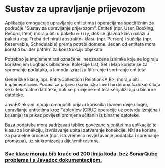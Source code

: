 # Sustav za upravljanje prijevozom
Aplikacija omogućuje upravljanje entitetima i operacijama specifičnim za područje "Sustav za upravljanje prijevozom".
Entiteti (npr. User, Booking, Record, Item) moraju biti u paketu `entity`, dok se glavna klasa nalazi u paketu `app`.
Treba definirati apstraktnu klasu (npr. Person) i sučelja (npr. Reservable, Schedulable) prema potrebi domene.
Jedan od entiteta mora koristiti builder pattern za konstrukciju objekata.

Potrebno je implementirati označene i neoznačene iznimke koje se logiraju korištenjem Logback biblioteke.
Kolekcije List, Set i Map koriste se za spremanje podataka, a lambda izrazi za filtriranje i sortiranje entiteta.

Generičke klase, npr. EntityCollection<T> i Relation<A,B>, moraju biti implementirane.
Podaci za prijavu (korisničko ime i hashirana lozinka) čitaju se iz tekstualne datoteke, dok se promjene entiteta serijaliziraju u binarne datoteke.

JavaFX ekrani moraju omogućiti prijavu korisnika (barem dvije uloge), upravljanje entitetima kroz TableView (CRUD operacije uz potvrdu izmjena i brisanja)
te prikaz povijesti promjena učitanih iz binarne datoteke.

Baza podataka mora sadržavati tablice povezane s entitetima aplikacije te klasu za konekciju, izvršavanje upita i zatvaranje konekcije.
Niti se koriste za paralelne procese (npr. istovremeno osvježavanje podataka i spremanje promjena), uz sinkronizaciju dijeljenih resursa.

### <u><b>Sve klase moraju biti kraće od 200 linija koda, bez SonarQube problema i s Javadoc dokumentacijom.</b></u>